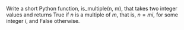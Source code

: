 Write a short Python function, is_multiple(n, m), that takes two
integer values and returns True if _n_ is a multiple of _m_, that is,
$\textit{n} = \textit{mi}$, for some integer _i_, and False
otherwise.
